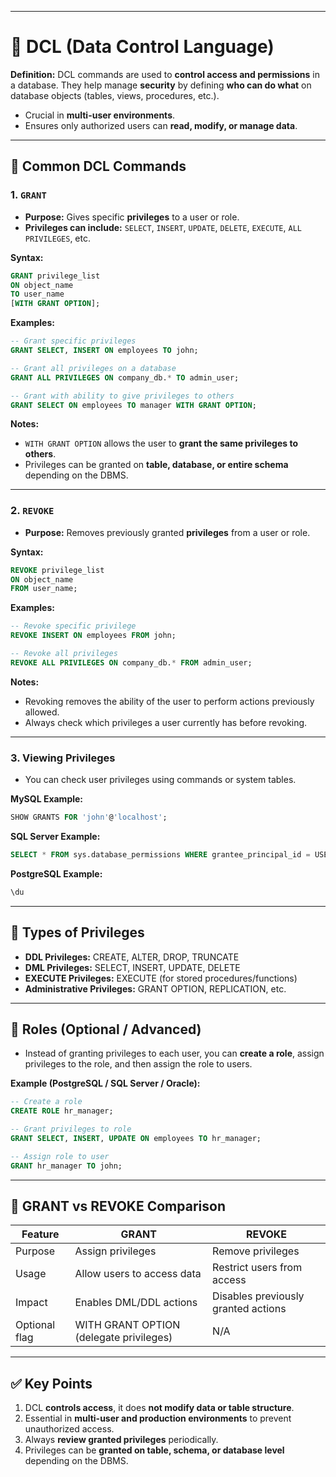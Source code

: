 
---

# 🔐 DCL (Data Control Language)

**Definition:**
DCL commands are used to **control access and permissions** in a database. They help manage **security** by defining **who can do what** on database objects (tables, views, procedures, etc.).

* Crucial in **multi-user environments**.
* Ensures only authorized users can **read, modify, or manage data**.

---

## 🔹 Common DCL Commands

### **1. `GRANT`**

* **Purpose:** Gives specific **privileges** to a user or role.
* **Privileges can include:** `SELECT`, `INSERT`, `UPDATE`, `DELETE`, `EXECUTE`, `ALL PRIVILEGES`, etc.

**Syntax:**

```sql
GRANT privilege_list
ON object_name
TO user_name
[WITH GRANT OPTION];
```

**Examples:**

```sql
-- Grant specific privileges
GRANT SELECT, INSERT ON employees TO john;

-- Grant all privileges on a database
GRANT ALL PRIVILEGES ON company_db.* TO admin_user;

-- Grant with ability to give privileges to others
GRANT SELECT ON employees TO manager WITH GRANT OPTION;
```

**Notes:**

* `WITH GRANT OPTION` allows the user to **grant the same privileges to others**.
* Privileges can be granted on **table, database, or entire schema** depending on the DBMS.

---

### **2. `REVOKE`**

* **Purpose:** Removes previously granted **privileges** from a user or role.

**Syntax:**

```sql
REVOKE privilege_list
ON object_name
FROM user_name;
```

**Examples:**

```sql
-- Revoke specific privilege
REVOKE INSERT ON employees FROM john;

-- Revoke all privileges
REVOKE ALL PRIVILEGES ON company_db.* FROM admin_user;
```

**Notes:**

* Revoking removes the ability of the user to perform actions previously allowed.
* Always check which privileges a user currently has before revoking.

---

### **3. Viewing Privileges**

* You can check user privileges using commands or system tables.

**MySQL Example:**

```sql
SHOW GRANTS FOR 'john'@'localhost';
```

**SQL Server Example:**

```sql
SELECT * FROM sys.database_permissions WHERE grantee_principal_id = USER_ID('john');
```

**PostgreSQL Example:**

```sql
\du
```

---

## 🔹 Types of Privileges

* **DDL Privileges:** CREATE, ALTER, DROP, TRUNCATE
* **DML Privileges:** SELECT, INSERT, UPDATE, DELETE
* **EXECUTE Privileges:** EXECUTE (for stored procedures/functions)
* **Administrative Privileges:** GRANT OPTION, REPLICATION, etc.

---

## 🔹 Roles (Optional / Advanced)

* Instead of granting privileges to each user, you can **create a role**, assign privileges to the role, and then assign the role to users.

**Example (PostgreSQL / SQL Server / Oracle):**

```sql
-- Create a role
CREATE ROLE hr_manager;

-- Grant privileges to role
GRANT SELECT, INSERT, UPDATE ON employees TO hr_manager;

-- Assign role to user
GRANT hr_manager TO john;
```

---

## 🔁 GRANT vs REVOKE Comparison

| Feature       | GRANT                                   | REVOKE                              |
| ------------- | --------------------------------------- | ----------------------------------- |
| Purpose       | Assign privileges                       | Remove privileges                   |
| Usage         | Allow users to access data              | Restrict users from access          |
| Impact        | Enables DML/DDL actions                 | Disables previously granted actions |
| Optional flag | WITH GRANT OPTION (delegate privileges) | N/A                                 |

---

## ✅ Key Points

1. DCL **controls access**, it does **not modify data or table structure**.
2. Essential in **multi-user and production environments** to prevent unauthorized access.
3. Always **review granted privileges** periodically.
4. Privileges can be **granted on table, schema, or database level** depending on the DBMS.

